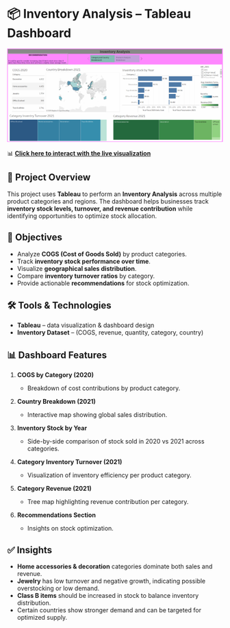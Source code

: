 # 📦 Inventory Analysis – Tableau Dashboard

![Inventory-Analysis](Inventory.png)

📊 **[Click here to interact with the live visualization](https://public.tableau.com/views/InventryAnalysis/InventoryAnalysis?:language=en-US&:sid=&:redirect=auth&:display_count=n&:origin=viz_share_link)**

## 📌 Project Overview

This project uses **Tableau** to perform an **Inventory Analysis** across multiple product categories and regions. The dashboard helps businesses track **inventory stock levels, turnover, and revenue contribution** while identifying opportunities to optimize stock allocation.

## 🎯 Objectives

* Analyze **COGS (Cost of Goods Sold)** by product categories.
* Track **inventory stock performance over time**.
* Visualize **geographical sales distribution**.
* Compare **inventory turnover ratios** by category.
* Provide actionable **recommendations** for stock optimization.

## 🛠️ Tools & Technologies

* **Tableau** – data visualization & dashboard design
* **Inventory Dataset** – (COGS, revenue, quantity, category, country)

## 📊 Dashboard Features

1. **COGS by Category (2020)**

   * Breakdown of cost contributions by product category.

2. **Country Breakdown (2021)**

   * Interactive map showing global sales distribution.

3. **Inventory Stock by Year**

   * Side-by-side comparison of stock sold in 2020 vs 2021 across categories.

4. **Category Inventory Turnover (2021)**

   * Visualization of inventory efficiency per product category.

5. **Category Revenue (2021)**

   * Tree map highlighting revenue contribution per category.

6. **Recommendations Section**

   * Insights on stock optimization.

## ✅ Insights

* **Home accessories & decoration** categories dominate both sales and revenue.
* **Jewelry** has low turnover and negative growth, indicating possible overstocking or low demand.
* **Class B items** should be increased in stock to balance inventory distribution.
* Certain countries show stronger demand and can be targeted for optimized supply.
